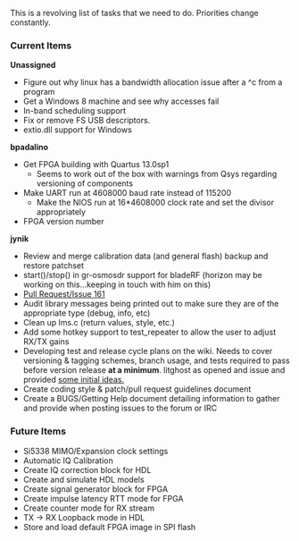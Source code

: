 This is a revolving list of tasks that we need to do.  Priorities change constantly.

### Current Items ###

**Unassigned**
- Figure out why linux has a bandwidth allocation issue after a ^c from a program
- Get a Windows 8 machine and see why accesses fail
- In-band scheduling support
- Fix or remove FS USB descriptors.
- extio.dll support for Windows

**bpadalino**
- Get FPGA building with Quartus 13.0sp1
    - Seems to work out of the box with warnings from Qsys regarding versioning of components
- Make UART run at 4608000 baud rate instead of 115200
    - Make the NIOS run at 16*4608000 clock rate and set the divisor appropriately
- FPGA version number


**jynik**
- Review and merge calibration data (and general flash) backup and restore patchset
- start()/stop() in gr-osmosdr support for bladeRF (horizon may be working on this...keeping in touch with him on this)
- [Pull Request/Issue 161](https://github.com/Nuand/bladeRF/pull/161)
- Audit library messages being printed out to make sure they are of the appropriate type (debug, info, etc)
- Clean up lms.c (return values, style, etc.)
- Add some hotkey support to test_repeater to allow the user to adjust RX/TX gains
- Developing test and release cycle plans on the wiki. Needs to cover versioning & tagging schemes, branch usage, and tests required to pass before version release **at a minimum**. litghost as opened and issue and provided [some initial ideas.](https://github.com/Nuand/bladeRF/issues/105)
- Create coding style & patch/pull request guidelines document
- Create a BUGS/Getting Help document detailing information to gather and provide when posting issues to the forum or IRC

### Future Items ###
- Si5338 MIMO/Expansion clock settings
- Automatic IQ Calibration
- Create IQ correction block for HDL
- Create and simulate HDL models
- Create signal generator block for FPGA
- Create impulse latency RTT mode for FPGA
- Create counter mode for RX stream
- TX -> RX Loopback mode in HDL
- Store and load default FPGA image in SPI flash